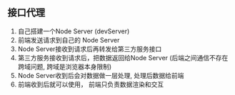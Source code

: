 ## 接口代理
1. 自己搭建一个Node Server (devServer)
2. 前端发送请求到自己的 Node Server
3. Node Server接收到请求后再转发给第三方服务接口
4. 第三方服务接收到请求后，把数据返回给Node Server
(后端之间通信不存在跨域问题, 跨域是浏览器本身限制)
5. Node Server收到后会对数据做一层处理, 处理后数据给前端
6. 前端收到后就可以使用， 前端只负责数据渲染和交互
